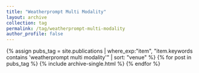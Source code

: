 ```yaml
---
title: "Weatherprompt Multi Modality"
layout: archive
collection: tag
permalink: /tag/weatherprompt-multi-modality
author_profile: false
---
```


{% assign pubs_tag = site.publications | where_exp:"item", "item.keywords contains 'weatherprompt multi modality'" | sort: "venue" %}
{% for post in pubs_tag %}
  {% include archive-single.html %}
{% endfor %}